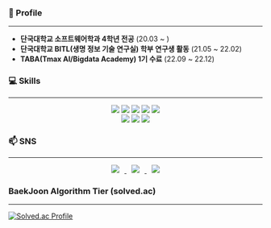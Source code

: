 ### 🏢 Profile
---
-  **단국대학교 소프트웨어학과 4학년 전공** (20.03 ~ )
-  **단국대학교 BITL(생명 정보 기술 연구실) 학부 연구생 활동** (21.05 ~ 22.02)
-  **TABA(Tmax AI/Bigdata Academy) 1기 수료** (22.09 ~ 22.12)

### 💻 Skills 
---
<div align='center'>
<img src="https://img.shields.io/badge/Python-3766AB?style=flat-square?style=flat-square&logo=Python&logoColor=white"/></a>
<img src="https://img.shields.io/badge/Java-007396?style=flat-square&logo=OpenJDK&logoColor=white"/>
<img src="https://img.shields.io/badge/R-276DC3?style=flat-square?style=flat-square&logo=R&logoColor=white"/></a>
<img src="https://img.shields.io/badge/C-A8B9CC?style=flat-square?style=flat-square&logo=C&logoColor=white"/></a>
<img src="https://img.shields.io/badge/C%2B%2B-00599C?style=flat-square?style=flat-square&logo=C%2B%2B&logoColor=white"/></a>

</div>
<div align='center'>
<img src="https://img.shields.io/badge/MySQL-4479A1?style=flat-square&logo=MySQL&logoColor=white"/>
<img src="https://img.shields.io/badge/SpringBoot-6DB33F?style=flat-square&logo=SpringBoot&logoColor=white"/>
<img src="https://img.shields.io/badge/AWS-232F3E?style=flat-square&logo=Amazon AWS&logoColor=white"/>
</div>

### 📫 SNS 
---
<div align='center'>
<a href="https://instagram.com/orange._.rbfl">
    <img 
        src="http://img.shields.io/badge/-Instagram-black?style=flat&logo=Instagram&link=https://instagram.com/orange._.rbfl"
        style="height : auto; margin-left : 10px; margin-right : 10px;"/>
</a>
<a href="https://blog.naver.com/missrbfl">
    <img 
        src="http://img.shields.io/badge/-Blog-03C75A?style=flat&logo=Naver&logoColor=white&link=https://blog.naver.com/missrbfl"
        style="height : auto; margin-left : 10px; margin-right : 10px;"/>
</a>
<a href="https://nosy-blade-54b.notion.site/Road-Map-9f65771faa824677aa28e2acdbdf6577">
    <img 
        src="http://img.shields.io/badge/-Notion-000000?style=flat&logo=Notion&logoColor=white&link=https://nosy-blade-54b.notion.site/Road-Map-9f65771faa824677aa28e2acdbdf6577"
        style="height : auto; margin-left : 10px; margin-right : 10px;"/>
</a>
</div>

### BaekJoon Algorithm Tier (solved.ac) 
---
[![Solved.ac Profile](http://mazassumnida.wtf/api/v2/generate_badge?boj=missrbfl)](https://solved.ac/missrbfl/)
